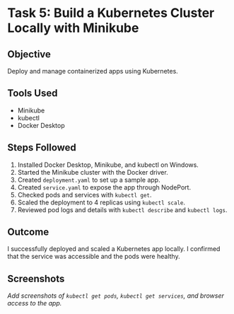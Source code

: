 # Task 5: Build a Kubernetes Cluster Locally with Minikube

## Objective
Deploy and manage containerized apps using Kubernetes.

## Tools Used
- Minikube
- kubectl
- Docker Desktop

## Steps Followed

1. Installed Docker Desktop, Minikube, and kubectl on Windows.
2. Started the Minikube cluster with the Docker driver.
3. Created `deployment.yaml` to set up a sample app.
4. Created `service.yaml` to expose the app through NodePort.
5. Checked pods and services with `kubectl get`.
6. Scaled the deployment to 4 replicas using `kubectl scale`.
7. Reviewed pod logs and details with `kubectl describe` and `kubectl logs`.

## Outcome
I successfully deployed and scaled a Kubernetes app locally. I confirmed that the service was accessible and the pods were healthy.

## Screenshots
_Add screenshots of `kubectl get pods`, `kubectl get services`, and browser access to the app._